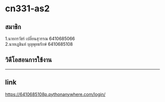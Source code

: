 # cn331-as2
## สมาชิก
1.นายกรวัชร์ เปลี่ยนสุวรรณ 6410685066\
2.นายเฏชินท์ บุญพุทธรักษ์ 6410685108

## วิดีโอสอนการใช้งาน
-------------------

## link
https://6410685108p.pythonanywhere.com/login/
